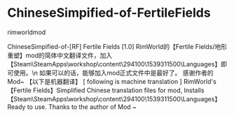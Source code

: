 # ChineseSimpified-of-FertileFields
rimworldmod

ChineseSimpified-of-[RF] Fertile Fields [1.0]
RimWorld的【Fertile Fields/地形重塑】mod的简体中文翻译文件，加入【Steam\SteamApps\workshop\content\294100\1539311500\Languages】即可使用。\n
如果可以的话，能够加入mod正式文件中是最好了。
感谢作者的Mod~
【以下是机器翻译】
[ following is machine translation ]
RimWorld's【Fertile Fields】Simplified Chinese translation files for mod,
Installs【Steam\SteamApps\workshop\content\294100\1539311500\Languages】Ready to use.
Thanks to the author of Mod ~
